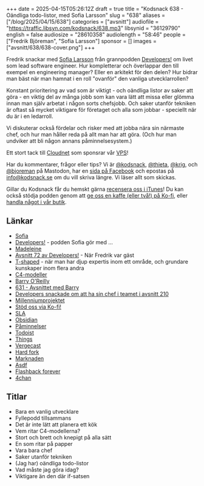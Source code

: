 +++
date = 2025-04-15T05:26:12Z
draft = true
title = "Kodsnack 638 - Oändliga todo-listor, med Sofia Larsson"
slug = "638"
aliases = ["/blog/2025/04/15/638"]
categories = ["avsnitt"]
audiofile = "https://traffic.libsyn.com/kodsnack/638.mp3"
libsynid = "36129790"
english = false
audiosize = "28610358"
audiolength = "58:46"
people = ["Fredrik Björeman", "Sofia Larsson"]
sponsor = []
images = ["avsnitt/638/638-cover.png"]
+++

Fredrik snackar med [Sofia Larsson](https://developerspodcast.com/people/sofia-larsson) från grannpodden [Developers!](https://developerspodcast.com/) om livet som lead software engineer. Hur kompletterar och överlappar den till exempel en engineering manager? Eller en arkitekt för den delen? Hur bidrar man bäst när man hamnat i en roll "ovanför" den vanliga utvecklarrollen?

Konstant prioritering av vad som är viktigt - och oändliga listor av saker att göra - en viktig del av många jobb som kan vara lätt att missa eller glömma innan man själv arbetat i någon sorts chefsjobb. Och saker utanför tekniken är oftast så mycket viktigare för företaget och alla som jobbar - speciellt när du är i en ledarroll.

Vi diskuterar också fördelar och risker med att jobba nära sin närmaste chef, och hur man håller reda på allt man har att göra. (Och hur man undviker att bli någon annans påminnelsesystem.)

Ett stort tack till [Cloudnet](https://www.cloudnet.se) som sponsrar vår [VPS](https://en.wikipedia.org/wiki/Virtual_private_server)!

Har du kommentarer, frågor eller tips? Vi är [@kodsnack](https://social.podsnack.se/@kodsnack), [@thieta](https://6510.nu/@thieta), [@krig](https://6510.nu/@krig), och [@bjoreman](https://toot.cafe/@bjoreman) på Mastodon, har en [sida på Facebook](https://www.facebook.com/) och epostas på [info@kodsnack.se](mailto:info@kodsnack.se) om du vill skriva längre. Vi läser allt som skickas.

Gillar du Kodsnack får du hemskt gärna [recensera oss i iTunes](https://itunes.apple.com/se/podcast/kodsnack/id561631498?l=en)! Du kan också stödja podden genom att <a href="https://ko-fi.com/kodsnack" rel="payment">ge oss en kaffe (eller två!) på Ko-fi</a>, eller [handla något i vår butik](https://shop.spreadshirt.se/kodsnack/).

## Länkar
* [Sofia](https://developerspodcast.com/people/sofia-larsson)
* [Developers!](https://developerspodcast.com/) - podden Sofia gör med …
* [Madeleine](https://developerspodcast.com/people/madeleine-schonemann)
* [Avsnitt 72 av Developers!](https://developerspodcast.com/episodes/72-mannen-bakom-kodsnack-fredrik-bjoreman) - När Fredrik var gäst
* [T-shaped](https://en.wikipedia.org/wiki/T-shaped_skills) - när man har djup expertis inom ett område, och grundare kunskaper inom flera andra
* [C4-modeller](https://en.wikipedia.org/wiki/C4_model)
* [Barry O'Reilly](https://www.linkedin.com/in/barry-o-reilly-b924657/)
* [631 - Avsnittet med Barry](https://kodsnack.se/631/)
* [Developers snackade om att ha sin chef i teamet i avsnitt 210](https://developerspodcast.com/episodes/210-chefen-har-lagt-till-ett-person-to-blame-falt)
* [Millenniumprojektet](https://sv.wikipedia.org/wiki/Millennium_%28journalsystem%29)
* [Stöd oss via Ko-fi!](https://ko-fi.com/kodsnack)
* [SLA](https://en.wikipedia.org/wiki/Service-level_agreement)
* [Obsidian](https://obsidian.md/)
* [Påminnelser](https://support.apple.com/sv-se/guide/reminders/welcome/mac)
* [Todoist](https://www.todoist.com/sv)
* [Things](https://culturedcode.com/things/)
* [Vergecast](https://www.theverge.com/the-vergecast)
* [Hard fork](https://www.nytimes.com/column/hard-fork)
* [Marknaden](https://www.monopol.se/poddar/marknaden)
* [Asdf](https://asdf.pizza/)
* [Flashback forever](https://flashbackforever.se/)
* [4chan](https://en.wikipedia.org/wiki/4chan)

## Titlar
* Bara en vanlig utvecklare
* Fyllepodd tillsammans
* Det är inte lätt att planera ett kök
* Vem ritar C4-modellerna?
* Stort och brett och knepigt på alla sätt
* En som ritar på papper
* Vara bara chef
* Saker utanför tekniken
* (Jag har) oändliga todo-listor
* Vad måste jag göra idag?
* Viktigare än den där if-satsen